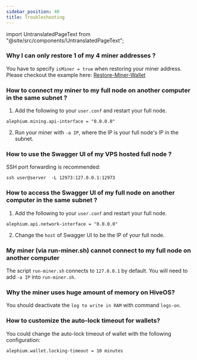 ```yaml
---
sidebar_position: 40
title: Troubleshooting
---
```


import UntranslatedPageText from "@site/src/components/UntranslatedPageText";

<UntranslatedPageText />

### Why I can only restore 1 of my 4 miner addresses ?

You have to specify `isMiner = true` when restoring your miner address. Please checkout the example here: [Restore-Miner-Wallet](solo-mining-guide.md#restore-your-miner-wallet)

### How to connect my miner to my full node on another computer in the same subnet ?

1. Add the following to your `user.conf` and restart your full node.

```
alephium.mining.api-interface = "0.0.0.0"
```

2. Run your miner with `-a IP`, where the IP is your full node's IP in the subnet.

### How to use the Swagger UI of my VPS hosted full node ?

SSH port forwarding is recommended:

```
ssh user@server  -L 12973:127.0.0.1:12973
```

### How to access the Swagger UI of my full node on another computer in the same subnet ?

1. Add the following to your `user.conf` and restart your full node.

```
alephium.api.network-interface = "0.0.0.0"
```

2. Change the `host` of Swagger UI to be the IP of your full node.

### My miner (via run-miner.sh) cannot connect to my full node on another computer

The script `run-miner.sh` connects to `127.0.0.1` by default. You will need to add `-a IP` into `run-miner.sh`.

### Why the miner uses huge amount of memory on HiveOS?

You should deactivate the `log to write in RAM` with command `logs-on`.

### How to customize the auto-lock timeout for wallets?

You could change the auto-lock timeout of wallet with the following configuration:

```
alephium.wallet.locking-timeout = 10 minutes
```
